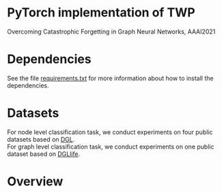 # PyTorch implementation of TWP
Overcoming Catastrophic Forgetting in Graph Neural Networks, AAAI2021

# Dependencies
See the file [requirements.txt](https://github.com/hhliu79/TWP/blob/master/requirements.txt) for more information about how to install the dependencies.

# Datasets
For node level classification task, we conduct experiments on four public datasets based on [DGL](https://docs.dgl.ai/en/0.4.x/).<br>
For graph level classification task, we conduct experiments on one public dataset based on [DGLlife](https://lifesci.dgl.ai/index.html).

# Overview

